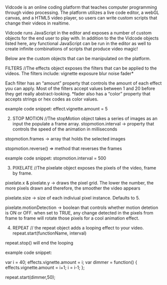Vidcode is an online coding platform that teaches computer programming through video processing.
The platform utilizes a live code editor, a webGL canvas, and a HTML5 video player, so users can write custom scripts that change their videos in realtime.

Vidcode runs JavaScript in the editor and exposes a number of custom objects for the end user to play with. In addition to the the Vidcode objects listed here, any functional JavaScript can be run in the editor as well to create infinite combinations of scripts that produce video magic!

Below are the custom objects that can be manipulated on the platform.

FILTERS
//The effects  object exposes the filters that can be applied to the videos. The filters include:
vignette
exposure
blur
noise
fader*

Each filter has an “amount” property that controls the amount of each effect you can apply. Most of the filters accept values between 1 and 20 before they get really abstract-looking.
*fader also has a “color” property that accepts strings or hex codes as color values.

example code snippet: effect.vignette.amount = 5

2. STOP MOTION
//The stopMotion object takes a series of images as an input the populate a frame array.
stopmotion.interval → property that controls the speed of the animation in milliseconds

stopmotion.frames → array that holds the selected images

stopmotion.reverse() => method that reverses the frames 

example code snippet: stopmotion.interval = 500

3. PIXELATE
//The pixelate object exposes the pixels of the video, frame by frame.

pixelate.x & pixelate.y → draws the pixel grid. The lower the number, the more pixels drawn and therefore, the smoother the video appears

pixelate.size → size of each indiviual pixel instance. Defaults to 5.

pixelate.motionDetection → boolean that controls whether motion detetion is ON or OFF. when set to TRUE, any change detected in the pixels from frame to frame will rotate those pixels for a cool animation effect.


4. REPEAT
 // the repeat object adds a looping effect to your video.
repeat.start(functionName, interval)

repeat.stop() will end the looping

example code snippet: 

var i = 40;
effects.vignette.amount = i;
var dimmer = function() {
  effects.vignette.amount = i+1;
  i = i-1;
};

repeat.start(dimmer,50);
